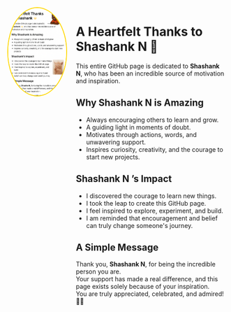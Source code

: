 <div style="display: flex; align-items: flex-start; gap: 20px; margin-bottom: 30px;">

  <!-- Image on the left -->
  <img src="shashank.png" alt="Shashank N" width="200" height="200" style="border-radius: 50%; border: 2px solid #FFD700;"/>

  <!-- Text on the right -->
  <div>
    <h1>A Heartfelt Thanks to Shashank N 🌟</h1>

  <p>
      This entire GitHub page is dedicated to <strong>Shashank N</strong>, who has been an incredible source of motivation and inspiration.
    </p>

  <h2>Why Shashank N is Amazing</h2>
    <ul>
      <li>Always encouraging others to learn and grow.</li>
      <li>A guiding light in moments of doubt.</li>
      <li>Motivates through actions, words, and unwavering support.</li>
      <li>Inspires curiosity, creativity, and the courage to start new projects.</li>
    </ul>
    <h2>Shashank N ’s Impact</h2>
    <ul>
      <li>I discovered the courage to learn new things.</li>
      <li>I took the leap to create this GitHub page.</li>
      <li>I feel inspired to explore, experiment, and build.</li>
      <li>I am reminded that encouragement and belief can truly change someone's journey.</li>
    </ul>
    <h2>A Simple Message</h2>
    <p>
      Thank you, <strong>Shashank N</strong>, for being the incredible person you are.<br/>
      Your support has made a real difference, and this page exists solely because of your inspiration.<br/>
      You are truly appreciated, celebrated, and admired! 🙏💛
    </p>
  </div>
</div>
